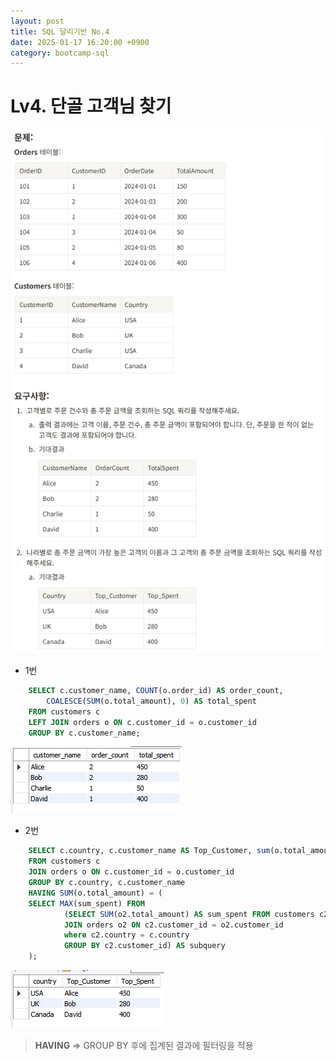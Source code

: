 ```yaml
---
layout: post
title: SQL 달리기반 No.4
date: 2025-01-17 16:20:00 +0900
category: bootcamp-sql
---
```


# Lv4. 단골 고객님 찾기

![run4-1](/public/img/sql-run/run4-1.png)

- 1번

```sql
    SELECT c.customer_name, COUNT(o.order_id) AS order_count, 
        COALESCE(SUM(o.total_amount), 0) AS total_spent  
    FROM customers c  
    LEFT JOIN orders o ON c.customer_id = o.customer_id  
    GROUP BY c.customer_name;
```
![run4-3](/public/img/sql-run/run4-3.png)

- 2번

```sql
    SELECT c.country, c.customer_name AS Top_Customer, sum(o.total_amount) AS Top_Spent  
    FROM customers c  
    JOIN orders o ON c.customer_id = o.customer_id  
    GROUP BY c.country, c.customer_name  
    HAVING SUM(o.total_amount) = (  
    SELECT MAX(sum_spent) FROM  
            (SELECT SUM(o2.total_amount) AS sum_spent FROM customers c2  
            JOIN orders o2 ON c2.customer_id = o2.customer_id  
            where c2.country = c.country  
            GROUP BY c2.customer_id) AS subquery  
    );
```
![run4-2](/public/img/sql-run/run4-2.png)
> **HAVING** => GROUP BY 후에 집계된 결과에 필터링을 적용